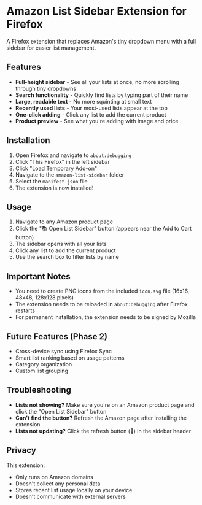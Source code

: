 # Amazon List Sidebar Extension for Firefox

A Firefox extension that replaces Amazon's tiny dropdown menu with a full sidebar for easier list management.

## Features

- **Full-height sidebar** - See all your lists at once, no more scrolling through tiny dropdowns
- **Search functionality** - Quickly find lists by typing part of their name
- **Large, readable text** - No more squinting at small text
- **Recently used lists** - Your most-used lists appear at the top
- **One-click adding** - Click any list to add the current product
- **Product preview** - See what you're adding with image and price

## Installation

1. Open Firefox and navigate to `about:debugging`
2. Click "This Firefox" in the left sidebar
3. Click "Load Temporary Add-on"
4. Navigate to the `amazon-list-sidebar` folder
5. Select the `manifest.json` file
6. The extension is now installed!

## Usage

1. Navigate to any Amazon product page
2. Click the "📚 Open List Sidebar" button (appears near the Add to Cart button)
3. The sidebar opens with all your lists
4. Click any list to add the current product
5. Use the search box to filter lists by name

## Important Notes

- You need to create PNG icons from the included `icon.svg` file (16x16, 48x48, 128x128 pixels)
- The extension needs to be reloaded in `about:debugging` after Firefox restarts
- For permanent installation, the extension needs to be signed by Mozilla

## Future Features (Phase 2)

- Cross-device sync using Firefox Sync
- Smart list ranking based on usage patterns
- Category organization
- Custom list grouping

## Troubleshooting

- **Lists not showing?** Make sure you're on an Amazon product page and click the "Open List Sidebar" button
- **Can't find the button?** Refresh the Amazon page after installing the extension
- **Lists not updating?** Click the refresh button (🔄) in the sidebar header

## Privacy

This extension:
- Only runs on Amazon domains
- Doesn't collect any personal data
- Stores recent list usage locally on your device
- Doesn't communicate with external servers